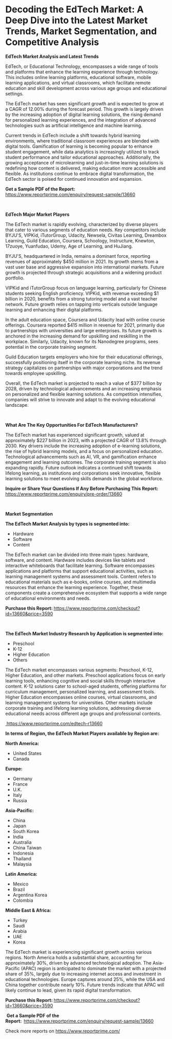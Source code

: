 <p><h1>Decoding the EdTech Market: A Deep Dive into the Latest Market Trends, Market Segmentation, and Competitive Analysis</h1></p><p><strong>EdTech Market Analysis and Latest Trends</strong></p>
<p><p>EdTech, or Educational Technology, encompasses a wide range of tools and platforms that enhance the learning experience through technology. This includes online learning platforms, educational software, mobile learning applications, and virtual classrooms, which facilitate remote education and skill development across various age groups and educational settings.</p><p>The EdTech market has seen significant growth and is expected to grow at a CAGR of 12.00% during the forecast period. This growth is largely driven by the increasing adoption of digital learning solutions, the rising demand for personalized learning experiences, and the integration of advanced technologies such as artificial intelligence and machine learning. </p><p>Current trends in EdTech include a shift towards hybrid learning environments, where traditional classroom experiences are blended with digital tools. Gamification of learning is becoming popular to enhance student engagement, while data analytics is increasingly utilized to track student performance and tailor educational approaches. Additionally, the growing acceptance of microlearning and just-in-time learning solutions is redefining how content is delivered, making education more accessible and flexible. As institutions continue to embrace digital transformation, the EdTech sector is poised for continued innovation and expansion.</p></p>
<p><strong>Get a Sample PDF of the Report:&nbsp;</strong> <a href="https://www.reportprime.com/enquiry/request-sample/13660?utm_campaign=3569&utm_medium=2&utm_source=Github&utm_content=ia&utm_term=20032025&utm_id=edtech">https://www.reportprime.com/enquiry/request-sample/13660</a></p>
<p>&nbsp;</p>
<p><strong>EdTech Major Market Players</strong></p>
<p><p>The EdTech market is rapidly evolving, characterized by diverse players that cater to various segments of education needs. Key competitors include BYJU'S, VIPKid, iTutorGroup, Udacity, Newsela, Civitas Learning, Dreambox Learning, Guild Education, Coursera, Schoology, Instructure, Knewton, 17zuoye, Yuanfudao, Udemy, Age of Learning, and HuJiang.</p><p>BYJU'S, headquartered in India, remains a dominant force, reporting revenues of approximately $450 million in 2021. Its growth stems from a vast user base and aggressive expansion into international markets. Future growth is projected through strategic acquisitions and a widening product portfolio.</p><p>VIPKid and iTutorGroup focus on language learning, particularly for Chinese students seeking English proficiency. VIPKid, with revenue exceeding $1 billion in 2020, benefits from a strong tutoring model and a vast teacher network. Future growth relies on tapping into verticals outside language learning and enhancing their digital platforms.</p><p>In the adult education space, Coursera and Udacity lead with online course offerings. Coursera reported $415 million in revenue for 2021, primarily due to partnerships with universities and large enterprises. Its future growth is anchored in the increasing demand for upskilling and reskilling in the workplace. Similarly, Udacity, known for its Nanodegree programs, sees potential in the corporate training segment.</p><p>Guild Education targets employers who hire for their educational offerings, successfully positioning itself in the corporate learning niche. Its revenue strategy capitalizes on partnerships with major corporations and the trend towards employee upskilling.</p><p>Overall, the EdTech market is projected to reach a value of $377 billion by 2028, driven by technological advancements and an increasing emphasis on personalized and flexible learning solutions. As competition intensifies, companies will strive to innovate and adapt to the evolving educational landscape.</p></p>
<p>&nbsp;</p>
<p><strong>What Are The Key Opportunities For EdTech Manufacturers?</strong></p>
<p><p>The EdTech market has experienced significant growth, valued at approximately $227 billion in 2023, with a projected CAGR of 13.8% through 2030. Key drivers include the increasing adoption of e-learning solutions, the rise of hybrid learning models, and a focus on personalized education. Technological advancements such as AI, VR, and gamification enhance engagement and learning outcomes. The corporate training segment is also expanding rapidly. Future outlook indicates a continued shift towards lifelong learning, as institutions and corporations seek innovative, flexible learning solutions to meet evolving skills demands in the global workforce.</p></p>
<p><strong>Inquire or Share Your Questions If Any Before Purchasing This Report:</strong> <a href="https://www.reportprime.com/enquiry/pre-order/13660?utm_campaign=3569&utm_medium=2&utm_source=Github&utm_content=ia&utm_term=20032025&utm_id=edtech">https://www.reportprime.com/enquiry/pre-order/13660</a></p>
<p>&nbsp;</p>
<p><strong>Market Segmentation</strong></p>
<p><strong>The EdTech Market Analysis by types is segmented into:</strong></p>
<p><ul><li>Hardware</li><li>Software</li><li>Content</li></ul></p>
<p><p>The EdTech market can be divided into three main types: hardware, software, and content. Hardware includes devices like tablets and interactive whiteboards that facilitate learning. Software encompasses applications and platforms that support educational activities, such as learning management systems and assessment tools. Content refers to educational materials such as e-books, online courses, and multimedia resources that enhance the learning experience. Together, these components create a comprehensive ecosystem that supports a wide range of educational environments and needs.</p></p>
<p><strong>Purchase this Report:&nbsp;</strong><a href="https://www.reportprime.com/checkout?id=13660&price=3590&utm_campaign=3569&utm_medium=2&utm_source=Github&utm_content=ia&utm_term=20032025&utm_id=edtech">https://www.reportprime.com/checkout?id=13660&price=3590</a></p>
<p>&nbsp;</p>
<p><strong>The EdTech Market Industry Research by Application is segmented into:</strong></p>
<p><ul><li>Preschool</li><li>K-12</li><li>Higher Education</li><li>Others</li></ul></p>
<p><p>The EdTech market encompasses various segments: Preschool, K-12, Higher Education, and other markets. Preschool applications focus on early learning tools, enhancing cognitive and social skills through interactive content. K-12 solutions cater to school-aged students, offering platforms for curriculum management, personalized learning, and assessment tools. Higher Education encompasses online courses, virtual classrooms, and learning management systems for universities. Other markets include corporate training and lifelong learning solutions, addressing diverse educational needs across different age groups and professional contexts.</p></p>
<p><a href="https://www.reportprime.com/edtech-r13660?utm_campaign=3569&utm_medium=2&utm_source=Github&utm_content=ia&utm_term=20032025&utm_id=edtech">&nbsp;https://www.reportprime.com/edtech-r13660</a></p>
<p><strong>In terms of Region, the EdTech Market Players available by Region are:</strong></p>
<p>
    <p> <strong> North America: </strong>
        <ul>
            <li>United States</li>
            <li>Canada</li>
        </ul>
        </p> 
    <p> <strong> Europe: </strong>
        <ul>
            <li>Germany</li>
            <li>France</li>
            <li>U.K.</li>
            <li>Italy</li>
            <li>Russia</li>
        </ul>
        </p> 
    <p> <strong> Asia-Pacific: </strong>
        <ul>
            <li>China</li>
            <li>Japan</li>
            <li>South Korea</li>
            <li>India</li>
            <li>Australia</li>
            <li>China Taiwan</li>
            <li>Indonesia</li>
            <li>Thailand</li>
            <li>Malaysia</li>
        </ul>
        </p> 
    <p> <strong> Latin America: </strong>
        <ul>
            <li>Mexico</li>
            <li>Brazil</li>
            <li>Argentina Korea</li>
            <li>Colombia</li>
        </ul>
        </p> 
    <p> <strong> Middle East & Africa: </strong>
        <ul>
            <li>Turkey</li>
            <li>Saudi</li>
            <li>Arabia</li>
            <li>UAE</li>
            <li>Korea</li>
        </ul>
    </p>
    </p>
<p><p>The EdTech market is experiencing significant growth across various regions. North America holds a substantial share, accounting for approximately 30%, driven by advanced technological adoption. The Asia-Pacific (APAC) region is anticipated to dominate the market with a projected share of 35%, largely due to increasing internet access and investment in educational technologies. Europe captures around 25%, while the USA and China together contribute nearly 10%. Future trends indicate that APAC will likely continue to lead, given its rapid digital transformation.</p></p>
<p><strong>Purchase this Report: </strong><a href="https://www.reportprime.com/checkout?id=13660&price=3590&utm_campaign=3569&utm_medium=2&utm_source=Github&utm_content=ia&utm_term=20032025&utm_id=edtech">https://www.reportprime.com/checkout?id=13660&price=3590</a></p>
<p>&nbsp;<strong>Get a Sample PDF of the Report:&nbsp;&nbsp;</strong><a href="https://www.reportprime.com/enquiry/request-sample/13660?utm_campaign=3569&utm_medium=2&utm_source=Github&utm_content=ia&utm_term=20032025&utm_id=edtech">https://www.reportprime.com/enquiry/request-sample/13660</a></p>
<p><strong></strong></p>
<p>Check more reports on <a href="https://www.reportprime.com/?utm_campaign=3569&utm_medium=2&utm_source=Github&utm_content=ia&utm_term=20032025&utm_id=edtech">https://www.reportprime.com/</a></p>